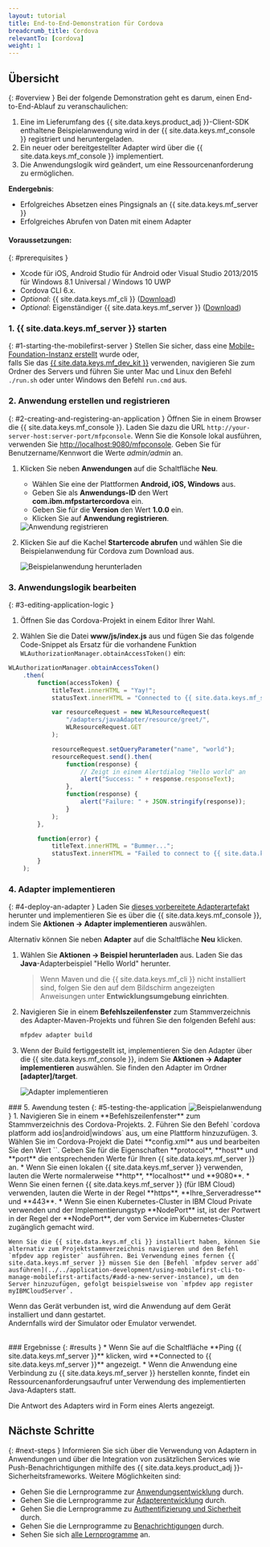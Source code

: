 ```yaml
---
layout: tutorial
title: End-to-End-Demonstration für Cordova
breadcrumb_title: Cordova
relevantTo: [cordova]
weight: 1
---
```

<!-- NLS_CHARSET=UTF-8 -->
## Übersicht
{: #overview }
Bei der folgende Demonstration geht es darum, einen End-to-End-Ablauf zu veranschaulichen: 

1. Eine im Lieferumfang des {{ site.data.keys.product_adj }}-Client-SDK enthaltene Beispielanwendung wird in der {{ site.data.keys.mf_console }} registriert und heruntergeladen.
2. Ein neuer oder bereitgestellter Adapter wird über die {{ site.data.keys.mf_console }} implementiert.  
3. Die Anwendungslogik wird geändert, um eine Ressourcenanforderung zu ermöglichen.

**Endergebnis**:

* Erfolgreiches Absetzen eines Pingsignals an {{ site.data.keys.mf_server }}
* Erfolgreiches Abrufen von Daten mit einem Adapter

#### Voraussetzungen: 
{: #prerequisites }
* Xcode für iOS, Android Studio für Android oder Visual Studio 2013/2015 für Windows 8.1 Universal / Windows 10 UWP
* Cordova CLI 6.x.
* *Optional*: {{ site.data.keys.mf_cli }} ([Download]({{site.baseurl}}/downloads))
* *Optional*: Eigenständiger {{ site.data.keys.mf_server }} ([Download]({{site.baseurl}}/downloads))

### 1. {{ site.data.keys.mf_server }} starten
{: #1-starting-the-mobilefirst-server }
Stellen Sie sicher, dass eine [Mobile-Foundation-Instanz erstellt](../../bluemix/using-mobile-foundation) wurde oder,  
falls Sie das [{{ site.data.keys.mf_dev_kit }}](../../installation-configuration/development/mobilefirst) verwenden, navigieren Sie zum Ordner des Servers und führen Sie unter Mac und Linux den Befehl `./run.sh` oder unter Windows den Befehl `run.cmd` aus.

### 2. Anwendung erstellen und registrieren
{: #2-creating-and-registering-an-application }
Öffnen Sie in einem Browser die {{ site.data.keys.mf_console }}. Laden Sie dazu die URL `http://your-server-host:server-port/mfpconsole`. Wenn Sie die Konsole lokal ausführen, verwenden Sie [http://localhost:9080/mfpconsole](http://localhost:9080/mfpconsole). Geben Sie für Benutzername/Kennwort die Werte *admin/admin* an.

1. Klicken Sie neben **Anwendungen** auf die Schaltfläche **Neu**. 
    * Wählen Sie eine der Plattformen **Android, iOS, Windows** aus.
    * Geben Sie als **Anwendungs-ID** den Wert **com.ibm.mfpstartercordova** ein.
    * Geben Sie für die **Version** den Wert **1.0.0** ein.
    * Klicken Sie auf **Anwendung registrieren**.

    <img class="gifplayer" alt="Anwendung registrieren" src="register-an-application-cordova.png"/>

2. Klicken Sie auf die Kachel **Startercode abrufen** und wählen Sie die Beispielanwendung für Cordova zum Download aus.

    <img class="gifplayer" alt="Beispielanwendung herunterladen" src="download-starter-code-cordova.png"/>

### 3. Anwendungslogik bearbeiten
{: #3-editing-application-logic }
1. Öffnen Sie das Cordova-Projekt in einem Editor Ihrer Wahl.

2. Wählen Sie die Datei **www/js/index.js** aus und fügen Sie das folgende Code-Snippet als Ersatz für die vorhandene Funktion `WLAuthorizationManager.obtainAccessToken()` ein:

```javascript
WLAuthorizationManager.obtainAccessToken()
    .then(
        function(accessToken) {
            titleText.innerHTML = "Yay!";
            statusText.innerHTML = "Connected to {{ site.data.keys.mf_server }}";

            var resourceRequest = new WLResourceRequest(
                "/adapters/javaAdapter/resource/greet/",
                WLResourceRequest.GET
            );

            resourceRequest.setQueryParameter("name", "world");
            resourceRequest.send().then(
                function(response) {
                    // Zeigt in einem Alertdialog "Hello world" an
                    alert("Success: " + response.responseText);
                },
                function(response) {
                    alert("Failure: " + JSON.stringify(response));
                }
            );
        },

        function(error) {
            titleText.innerHTML = "Bummer...";
            statusText.innerHTML = "Failed to connect to {{ site.data.keys.mf_server }}";
        }
    );
```

### 4. Adapter implementieren
{: #4-deploy-an-adapter }
Laden Sie [dieses vorbereitete Adapterartefakt](../javaAdapter.adapter) herunter und implementieren Sie es über die {{ site.data.keys.mf_console }}, indem Sie **Aktionen → Adapter implementieren** auswählen.

Alternativ können Sie neben **Adapter** auf die Schaltfläche **Neu** klicken.  

1. Wählen Sie **Aktionen → Beispiel herunterladen** aus. Laden Sie das **Java**-Adapterbeispiel "Hello World" herunter. 

    > Wenn Maven und die {{ site.data.keys.mf_cli }} nicht installiert sind,
folgen Sie den auf dem Bildschirm angezeigten Anweisungen unter **Entwicklungsumgebung einrichten**.



2. Navigieren Sie in einem **Befehlszeilenfenster** zum Stammverzeichnis des Adapter-Maven-Projekts und führen Sie den folgenden Befehl aus:

    ```bash
    mfpdev adapter build
    ```

3. Wenn der Build fertiggestellt ist, implementieren Sie den Adapter über die {{ site.data.keys.mf_console }}, indem Sie **Aktionen → Adapter implementieren** auswählen. Sie finden den Adapter im Ordner **[adapter]/target**.

    <img class="gifplayer" alt="Adapter implementieren" src="create-an-adapter.png"/>   


<img src="cordovaQuickStart.png" alt="Beispielanwendung" style="float:right"/>
### 5. Awendung testen
{: #5-testing-the-application }
1. Navigieren Sie in einem **Befehlszeilenfenster** zum Stammverzeichnis des Cordova-Projekts.
2. Führen Sie den Befehl `cordova platform add ios|android|windows` aus, um eine Plattform hinzuzufügen.
3. Wählen Sie im Cordova-Projekt die Datei **config.xml** aus und bearbeiten Sie den Wert `<mfp:server ... url=" "/>`. Geben Sie für die Eigenschaften **protocol**, **host** und **port** die entsprechenden Werte für Ihren {{ site.data.keys.mf_server }} an.
    * Wenn Sie einen lokalen {{ site.data.keys.mf_server }} verwenden, lauten die Werte normalerweise **http**, **localhost** und **9080**.
    * Wenn Sie einen fernen {{ site.data.keys.mf_server }} (für IBM Cloud) verwenden, lauten die Werte in der Regel **https**, **Ihre_Serveradresse** und **443**.
    * Wenn Sie einen Kubernetes-Cluster in IBM Cloud Private verwenden und der Implementierungstyp **NodePort** ist, ist der Portwert in der Regel der **NodePort**, der vom Service im Kubernetes-Cluster zugänglich gemacht wird.

    Wenn Sie die {{ site.data.keys.mf_cli }} installiert haben, können Sie alternativ zum Projektstammverzeichnis navigieren und den Befehl `mfpdev app register` ausführen. Bei Verwendung eines fernen {{ site.data.keys.mf_server }} müssen Sie den [Befehl `mfpdev server add` ausführen](../../application-development/using-mobilefirst-cli-to-manage-mobilefirst-artifacts/#add-a-new-server-instance), um den Server hinzuzufügen, gefolgt beispielsweise von `mfpdev app register myIBMCloudServer`.

Wenn das Gerät verbunden ist, wird die Anwendung auf dem Gerät installiert und dann gestartet.  
Andernfalls wird der Simulator oder Emulator verwendet.

<br clear="all"/>
### Ergebnisse
{: #results }
* Wenn Sie auf die Schaltfläche **Ping {{ site.data.keys.mf_server }}** klicken, wird **Connected to {{ site.data.keys.mf_server }}** angezeigt.
* Wenn die Anwendung eine Verbindung zu {{ site.data.keys.mf_server }} herstellen konnte, findet ein Ressourcenanforderungsaufruf unter Verwendung des implementierten Java-Adapters statt.

Die Antwort des Adapters wird in Form eines Alerts angezeigt.

## Nächste Schritte
{: #next-steps }
Informieren Sie sich über die Verwendung von Adaptern in Anwendungen und über die Integration von zusätzlichen Services wie Push-Benachrichtigungen mithilfe des {{ site.data.keys.product_adj }}-Sicherheitsframeworks. Weitere Möglichkeiten sind:

- Gehen Sie die Lernprogramme zur [Anwendungsentwicklung](../../application-development/) durch.
- Gehen Sie die Lernprogramme zur [Adapterentwicklung](../../adapters/) durch.
- Gehen Sie die Lernprogramme zu [Authentifizierung und Sicherheit](../../authentication-and-security/) durch.
- Gehen Sie die Lernprogramme zu [Benachrichtigungen](../../notifications/) durch.
- Sehen Sie sich [alle Lernprogramme](../../all-tutorials) an.
